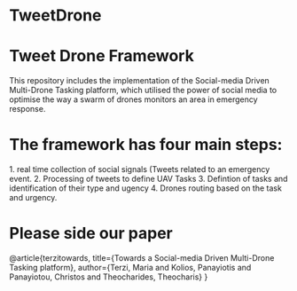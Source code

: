 # TweetDrone
 <h1> Tweet Drone Framework  </h1>
This repository includes the implementation of the  Social-media Driven Multi-Drone Tasking platform, which utilised the power of social media to optimise the way a swarm of drones monitors an area in emergency response.

 <h1>The framework has four main steps: </h1>
1. real time collection of social signals (Tweets related to an emergency event.
2. Processing of tweets to define UAV Tasks
3. Defintion of tasks and identification of their type and ugency
4. Drones routing based on the task and urgency.


 <h1>Please side our paper </h1>
  @article{terzitowards,
  title={Towards a Social-media Driven Multi-Drone Tasking platform},
  author={Terzi, Maria and Kolios, Panayiotis and Panayiotou, Christos and Theocharides, Theocharis}
}
